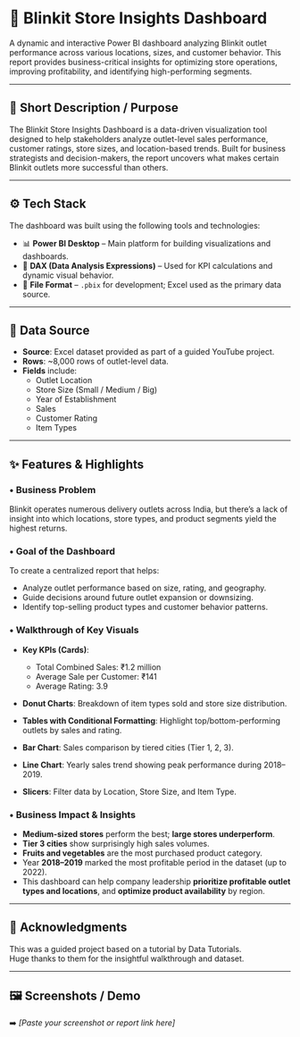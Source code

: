 # 🚚 Blinkit Store Insights Dashboard

A dynamic and interactive Power BI dashboard analyzing Blinkit outlet performance across various locations, sizes, and customer behavior. This report provides business-critical insights for optimizing store operations, improving profitability, and identifying high-performing segments.

---

## 📌 Short Description / Purpose

The Blinkit Store Insights Dashboard is a data-driven visualization tool designed to help stakeholders analyze outlet-level sales performance, customer ratings, store sizes, and location-based trends. Built for business strategists and decision-makers, the report uncovers what makes certain Blinkit outlets more successful than others.

---

## ⚙️ Tech Stack

The dashboard was built using the following tools and technologies:

- 📊 **Power BI Desktop** – Main platform for building visualizations and dashboards.  
- 🧠 **DAX (Data Analysis Expressions)** – Used for KPI calculations and dynamic visual behavior.  
- 📁 **File Format** – `.pbix` for development; Excel used as the primary data source.

---

## 📂 Data Source

- **Source**: Excel dataset provided as part of a guided YouTube project.  
- **Rows**: ~8,000 rows of outlet-level data.  
- **Fields** include:  
  - Outlet Location  
  - Store Size (Small / Medium / Big)  
  - Year of Establishment  
  - Sales  
  - Customer Rating  
  - Item Types

---

## ✨ Features & Highlights

### • Business Problem  
Blinkit operates numerous delivery outlets across India, but there’s a lack of insight into which locations, store types, and product segments yield the highest returns.

### • Goal of the Dashboard  
To create a centralized report that helps:  
- Analyze outlet performance based on size, rating, and geography.  
- Guide decisions around future outlet expansion or downsizing.  
- Identify top-selling product types and customer behavior patterns.

### • Walkthrough of Key Visuals  
- **Key KPIs (Cards)**:  
  - Total Combined Sales: ₹1.2 million  
  - Average Sale per Customer: ₹141  
  - Average Rating: 3.9  

- **Donut Charts**: Breakdown of item types sold and store size distribution.  
- **Tables with Conditional Formatting**: Highlight top/bottom-performing outlets by sales and rating.  
- **Bar Chart**: Sales comparison by tiered cities (Tier 1, 2, 3).  
- **Line Chart**: Yearly sales trend showing peak performance during 2018–2019.  
- **Slicers**: Filter data by Location, Store Size, and Item Type.

### • Business Impact & Insights  
- **Medium-sized stores** perform the best; **large stores underperform**.  
- **Tier 3 cities** show surprisingly high sales volumes.  
- **Fruits and vegetables** are the most purchased product category.  
- Year **2018–2019** marked the most profitable period in the dataset (up to 2022).  
- This dashboard can help company leadership **prioritize profitable outlet types and locations**, and **optimize product availability** by region.

---

## 🙏 Acknowledgments

This was a guided project based on a tutorial by Data Tutorials.  
Huge thanks to them for the insightful walkthrough and dataset.

---

## 🖼️ Screenshots / Demo

➡️ *[Paste your screenshot or report link here]*

